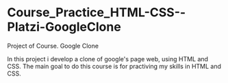 # Course_Practice_HTML-CSS--Platzi-GoogleClone

Project of Course. Google Clone

In this project i develop a clone of google's page web, using HTML and CSS.
The main goal to do this course is for practiving my skills in HTML and CSS.
